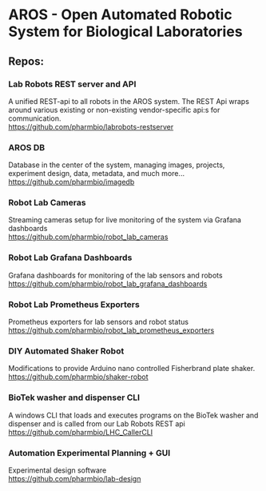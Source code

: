 # AROS - Open Automated Robotic System for Biological Laboratories


## Repos:


### Lab Robots REST server and API
A unified REST-api to all robots in the AROS system. The REST Api wraps around various existing or non-existing vendor-specific api:s for communication.
<br>
https://github.com/pharmbio/labrobots-restserver

### AROS DB
Database in the center of the system, managing images, projects, experiment design, data, metadata, and much more...
<br>
https://github.com/pharmbio/imagedb

### Robot Lab Cameras
Streaming cameras setup for live monitoring of the system via Grafana dashboards
<br>
https://github.com/pharmbio/robot_lab_cameras

### Robot Lab Grafana Dashboards
Grafana dashboards for monitoring of the lab sensors and robots 
<br>
https://github.com/pharmbio/robot_lab_grafana_dashboards

### Robot Lab Prometheus Exporters
Prometheus exporters for lab sensors and robot status
<br>
https://github.com/pharmbio/robot_lab_prometheus_exporters

### DIY Automated Shaker Robot
Modifications to provide Arduino nano controlled Fisherbrand plate shaker.
<br>
https://github.com/pharmbio/shaker-robot

### BioTek washer and dispenser CLI
A windows CLI that loads and executes programs on the BioTek washer and dispenser and is called from our Lab Robots REST api
<br>
https://github.com/pharmbio/LHC_CallerCLI

### Automation Experimental Planning + GUI
Experimental design software
<br>
https://github.com/pharmbio/lab-design
